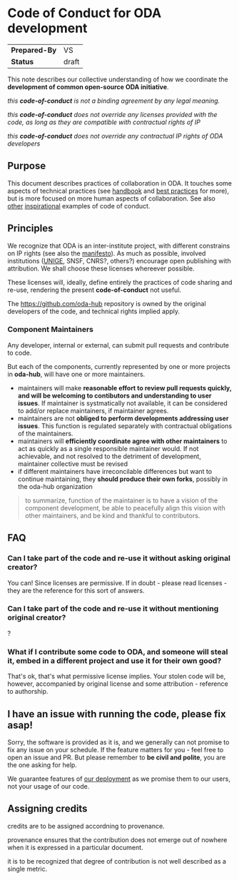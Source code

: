 # Code of Conduct for ODA development

|||
| -- | -- |
| **Prepared-By** | VS |
| **Status** | draft |
 
This note describes our collective understanding of how we coordinate the **development of common open-source ODA initiative**.

*this **code-of-conduct** is not a binding agreement by any legal meaning.*

*this **code-of-conduct** does not override any licenses provided with the code, as long as they are compatible with contractual rights of IP*

*this **code-of-conduct** does not override any contractual IP rights of ODA developers*

## Purpose

This document describes practices of collaboration in ODA. It touches some aspects of technical practices (see [handbook]() and [best practices]() for more), but is more focused on more human aspects of collaboration. 
See also [other](https://www.debian.org/code_of_conduct) [inspirational](https://www.debian.org/code_of_conduct) examples of code of conduct.

## Principles

We recognize that ODA is an inter-institute project, with different constrains on IP rights (see also the [manifesto](https://github.com/oda-hub/manifesto)). 
As much as possible, involved institutions ([UNIGE](https://dataforum.unige.ch/t/recommended-license-for-open-data-and-software/201), SNSF, CNRS?, others?) encourage open publishing with attribution. We shall choose these licenses whereever possible.

These licenses will, ideally, define entirely the practices of code sharing and re-use, rendering the present **code-of-conduct** not useful.

The https://github.com/oda-hub repository is owned by the original developers of the code, and technical rights implied apply.

### Component Maintainers

Any developer, internal or external, can submit pull requests and contribute to code.

But each of the components, currently represented by one or more projects in **oda-hub**, will have one or more maintainers.

* maintainers will make **reasonable effort to review pull requests quickly, and will be welcoming to contibutors and understanding to user issues**. If maintainer is systmatically not available, it can be considered to add/or replace maintainers, if maintainer agrees.
* maintainers are not **obliged to perform developments addressing user issues**. This function is regulated separately with contractual obligations of the maintainers. 
* maintainers will **efficiently coordinate agree with other maintainers** to act as quickly as a single responsible maintainer would. If not achievable, and not resolved to the detriment of development, maintainer collective must be  revised
* if different maintainers have irreconcilable differences but want to continue maintaining, they **should produce their own forks**, possibly in the oda-hub organization

> to summarize, function of the maintainer is to have a vision of the component development, be able to peacefully align this vision with other maintainers, and be kind and thankful to contributors.

## FAQ

### Can I take part of the code and re-use it without asking original creator?

You can!
Since licenses are permissive.
If in doubt - please read licenses - they are the reference for this sort of answers.

### Can I take part of the code and re-use it without mentioning original creator?

?

### What if I contribute some code to ODA, and someone will steal it, embed in a different project and use it for their own good?

That's ok, that's what permissive license implies. Your stolen code will be, however, accompanied by original license and some attribution - reference to authorship.

## I have an issue with running the code, please fix asap!

Sorry, the software is provided as it is, and we generally can not promise to fix any issue on your schedule. If the feature matters for you - feel free to open an issue and PR. But please remember to **be civil and polite**, you are the one asking for help. 

We guarantee features of [our deployment](https://www.astro.unige.ch/cdci/astrooda_/) as we promise them to our users, not your usage of our code.


## Assigning credits

credits are to be assigned accordning to provenance.

provenance ensures that the contribution does not emerge out of nowhere when it is expressed in a particular document.

it is to be recognized that degree of contribution is not well described as a single metric.

